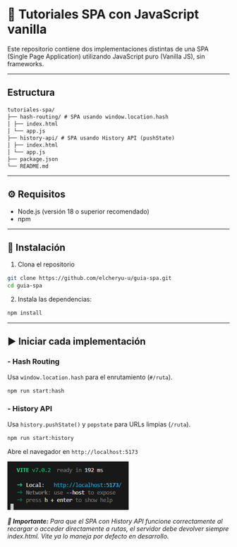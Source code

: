 # 🧠 Tutoriales SPA con JavaScript vanilla

Este repositorio contiene dos implementaciones distintas de una SPA (Single Page Application) utilizando JavaScript puro (Vanilla JS), sin frameworks.

---

## Estructura

```
tutoriales-spa/
├── hash-routing/ # SPA usando window.location.hash
│ ├── index.html
│ └── app.js
├── history-api/ # SPA usando History API (pushState)
│ ├── index.html
│ └── app.js
├── package.json
└── README.md
```

---

## ⚙️ Requisitos

- Node.js (versión 18 o superior recomendado)
- npm

---

## 🚀 Instalación

1. Clona el repositorio

```bash
git clone https://github.com/elcheryu-u/guia-spa.git
cd guia-spa
```

2. Instala las dependencias:

```bash
npm install
```

---

## ▶️ Iniciar cada implementación

### - Hash Routing

Usa `window.location.hash` para el enrutamiento (`#/ruta`).

```bash
npm run start:hash
```

### - History API

Usa `history.pushState()` y `popstate` para URLs limpias (`/ruta`).

```bash
npm run start:history
```

Abre el navegador en `http://localhost:5173`

<img src="./assets/images/localhost-vite.png" />

_**📌 Importante:** Para que el SPA con History API funcione correctamente al recargar o acceder directamente a rutas, el servidor debe devolver siempre index.html. Vite ya lo maneja por defecto en desarrollo._